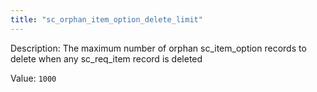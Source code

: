 ```yaml
---
title: "sc_orphan_item_option_delete_limit"
---
```


Description: The maximum number of orphan sc_item_option records to delete when any sc_req_item record is deleted

Value: `1000`